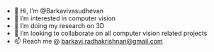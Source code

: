 - 👋 Hi, I’m @Barkavivasudhevan
- 👀 I’m interested in computer vision 
- 🌱 I’m doing my research on 3D
- 💞️ I’m looking to collaborate on all computer vision related projects
- 📫 Reach me @ barkavi.radhakrishnan@gmail.com

<!---
Barkavivasudhevan/Barkavivasudhevan is a ✨ special ✨ repository because its `README.md` (this file) appears on your GitHub profile.
You can click the Preview link to take a look at your changes.
--->
